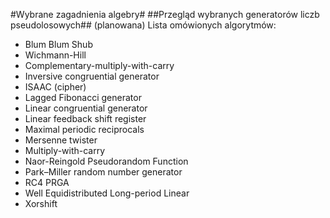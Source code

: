 #Wybrane zagadnienia algebry#
##Przegląd wybranych generatorów liczb pseudolosowych##
(planowana) Lista omówionych algorytmów:
* Blum Blum Shub
* Wichmann-Hill
* Complementary-multiply-with-carry
* Inversive congruential generator
* ISAAC (cipher)
* Lagged Fibonacci generator
* Linear congruential generator
* Linear feedback shift register
* Maximal periodic reciprocals
* Mersenne twister
* Multiply-with-carry
* Naor-Reingold Pseudorandom Function
* Park–Miller random number generator
* RC4 PRGA
* Well Equidistributed Long-period Linear
* Xorshift
